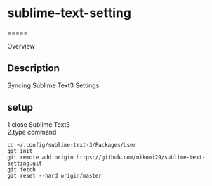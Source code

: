 # sublime-text-setting
=====

Overview

## Description
Syncing Sublime Text3 Settings

## setup
1.close Sublime Text3  
2.type command  

    cd ~/.config/sublime-text-3/Packages/User
    git init
    git remote add origin https://github.com/nikomi29/sublime-text-setting.git
    git fetch
    git reset --hard origin/master


